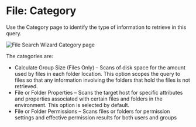 # File: Category

Use the Category page to identify the type of information to retrieve in this query.

![File Search Wizard Category page](/img/product_docs/accessanalyzer/enterpriseauditor/admin/datacollector/adinventory/category.webp)

The categories are:

- Calculate Group Size (Files Only) – Scans of disk space for the amount used by files in each folder location. This option scopes the query to files so that any information involving the folders that hold the files is not retrieved.
- File or Folder Properties – Scans the target host for specific attributes and properties associated with certain files and folders in the environment. This option is selected by default.
- File or Folder Permissions – Scans files or folders for permission settings and effective permission results for both users and groups
